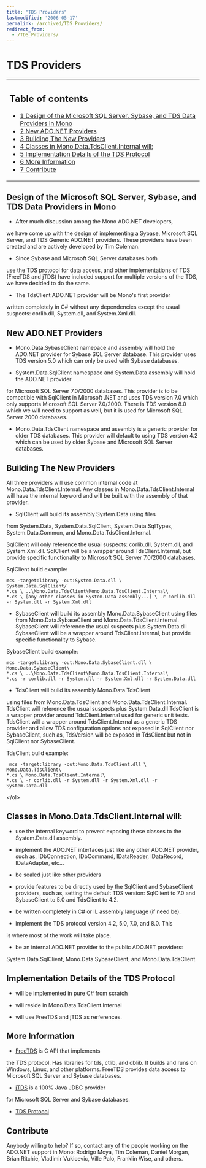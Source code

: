 ```yaml
---
title: "TDS Providers"
lastmodified: '2006-05-17'
permalink: /archived/TDS_Providers/
redirect_from:
  - /TDS_Providers/
---
```


TDS Providers
=============

<table>
<col width="100%" />
<tbody>
<tr class="odd">
<td align="left"><h2>Table of contents</h2>
<ul>
<li><a href="#design-of-the-microsoft-sql-server-sybase-and-tds-data-providers-in-mono">1 Design of the Microsoft SQL Server, Sybase, and TDS Data Providers in Mono</a></li>
<li><a href="#new-adonet-providers">2 New ADO.NET Providers</a></li>
<li><a href="#building-the-new-providers">3 Building The New Providers</a></li>
<li><a href="#classes-in-monodatatdsclientinternal-will">4 Classes in Mono.Data.TdsClient.Internal will:</a></li>
<li><a href="#implementation-details-of-the-tds-protocol">5 Implementation Details of the TDS Protocol</a></li>
<li><a href="#more-information">6 More Information</a></li>
<li><a href="#contribute">7 Contribute</a></li>
</ul></td>
</tr>
</tbody>
</table>

Design of the Microsoft SQL Server, Sybase, and TDS Data Providers in Mono
--------------------------------------------------------------------------

-   After much discussion among the Mono ADO.NET developers,

we have come up with the design of implementing a Sybase, Microsoft SQL Server, and TDS Generic ADO.NET providers. These providers have been created and are actively developed by Tim Coleman.

-   Since Sybase and Microsoft SQL Server databases both

use the TDS protocol for data access, and other implementations of TDS (FreeTDS and jTDS) have included support for multiple versions of the TDS, we have decided to do the same.

-   The TdsClient ADO.NET provider will be Mono's first provider

written completely in C\# without any dependencies except the usual suspects: corlib.dll, System.dll, and System.Xml.dll.

New ADO.NET Providers
---------------------

-   Mono.Data.SybaseClient namepace and assembly will hold the ADO.NET provider for Sybase SQL Server database. This provider uses TDS version 5.0 which can only be used with Sybase databases.

-   System.Data.SqlClient namespace and System.Data assembly will hold the ADO.NET provider

for Microsoft SQL Server 7.0/2000 databases. This provider is to be compatible with SqlClient in Microsoft .NET and uses TDS version 7.0 which only supports Microsoft SQL Server 7.0/2000. There is TDS version 8.0 which we will need to support as well, but it is used for Microsoft SQL Server 2000 databases.

-   Mono.Data.TdsClient namespace and assembly is a generic provider for older TDS databases. This provider will default to using TDS version 4.2 which can be used by older Sybase and Microsoft SQL Server databases.

Building The New Providers
--------------------------

All three providers will use common internal code at Mono.Data.TdsClient.Internal. Any classes in Mono.Data.TdsClient.Internal will have the internal keyword and will be built with the assembly of that provider.

-   SqlClient will build its assembly System.Data using files

from System.Data, System.Data.SqlClient, System.Data.SqlTypes, System.Data.Common, and Mono.Data.TdsClient.Internal.

SqlClient will only reference the usual suspects: corlib.dll, System.dll, and System.Xml.dll. SqlClient will be a wrapper around TdsClient.Internal, but provide specific functionality to Microsoft SQL Server 7.0/2000 databases.

SqlClient build example:

    mcs -target:library -out:System.Data.dll \
    System.Data.SqlClient/
    *.cs \ ..\Mono.Data.TdsClient\Mono.Data.TdsClient.Internal\
    *.cs \ [any other classes in System.Data assembly...] \ -r corlib.dll -r System.dll -r System.Xml.dll

-   SybaseClient will build its assembly Mono.Data.SybaseClient using files from Mono.Data.SybaseClient and Mono.Data.TdsClient.Internal. SybaseClient will reference the usual suspects plus System.Data.dll SybaseClient will be a wrapper around TdsClient.Internal, but provide specific functionality to Sybase.

SybaseClient build example:

    mcs -target:library -out:Mono.Data.SybaseClient.dll \
    Mono.Data.SybaseClient\
    *.cs \ ..\Mono.Data.TdsClient\Mono.Data.TdsClient.Internal\
    *.cs -r corlib.dll -r System.dll -r System.Xml.dll -r System.Data.dll

-   TdsClient will build its assembly Mono.Data.TdsClient

using files from Mono.Data.TdsClient and Mono.Data.TdsClient.Internal. TdsClient will reference the usual suspects plus System.Data.dll TdsClient is a wrapper provider around TdsClient.Internal used for generic unit tests. TdsClient will a wrapper around TdsClient.Internal as a generic TDS provider and allow TDS configuration options not exposed in SqlClient nor SybaseClient, such as, TdsVersion will be exposed in TdsClient but not in SqlClient nor SybaseClient.

TdsClient build example:

     mcs -target:library -out:Mono.Data.TdsClient.dll \
    Mono.Data.TdsClient\
    *.cs \ Mono.Data.TdsClient.Internal\
    *.cs \ -r corlib.dll -r System.dll -r System.Xml.dll -r System.Data.dll

\</ol\>

Classes in Mono.Data.TdsClient.Internal will:
---------------------------------------------

-   use the internal keyword to prevent exposing these classes to the System.Data.dll assembly.

-   implement the ADO.NET interfaces just like any other ADO.NET provider, such as, IDbConnection, IDbCommand, IDataReader, IDataRecord, IDataAdapter, etc...

-   be sealed just like other providers

-   provide features to be directly used by the SqlClient and SybaseClient providers, such as, setting the default TDS version: SqlClient to 7.0 and SybaseClient to 5.0 and TdsClient to 4.2.

-   be written completely in C\# or IL assembly language (if need be).

-   implement the TDS protocol version 4.2, 5.0, 7.0, and 8.0. This

is where most of the work will take place.

-   be an internal ADO.NET provider to the public ADO.NET providers:

System.Data.SqlClient, Mono.Data.SybaseClient, and Mono.Data.TdsClient.

Implementation Details of the TDS Protocol
------------------------------------------

-   will be implemented in pure C\# from scratch

-   will reside in Mono.Data.TdsClient.Internal

-   will use FreeTDS and jTDS as rerferences.

More Information
----------------

-   [FreeTDS](http://www.freetds.org/) is C API that implements

the TDS protocol. Has libraries for tds, ctlib, and dblib. It builds and runs on Windows, Linux, and other platforms. FreeTDS provides data access to Microsoft SQL Server and Sybase databases.

-   [jTDS](http://jtds.sf.net/) is a 100% Java JDBC provider

for Microsoft SQL Server and Sybase databases.

-   [TDS Protocol](http://www.freetds.org/tds.html)

Contribute
----------

Anybody willing to help? If so, contact any of the people working on the ADO.NET support in Mono: Rodrigo Moya, Tim Coleman, Daniel Morgan, Brian Ritchie, Vladimir Vukicevic, Ville Palo, Franklin Wise, and others.

